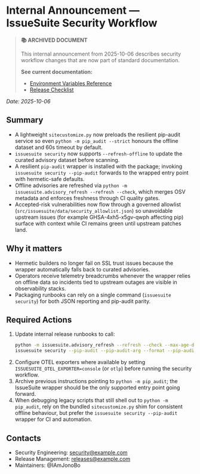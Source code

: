 # Internal Announcement — IssueSuite Security Workflow

> **📚 ARCHIVED DOCUMENT**
>
> This internal announcement from 2025-10-06 describes security workflow changes that are now part of standard documentation.
>
> **See current documentation:**
> - [Environment Variables Reference](../starlight/src/content/docs/reference/environment-variables.mdx)
> - [Release Checklist](../RELEASE_CHECKLIST.md)

_Date: 2025-10-06_

## Summary

- A lightweight `sitecustomize.py` now preloads the resilient pip-audit service so even `python -m pip_audit --strict` honours the offline dataset and 60s timeout by default.
- `issuesuite security` now supports `--refresh-offline` to update the curated advisory dataset before scanning.
- A resilient `pip-audit` wrapper is installed with the package; invoking `issuesuite security --pip-audit` forwards to the wrapped entry point with hermetic-safe defaults.
- Offline advisories are refreshed via `python -m issuesuite.advisory_refresh --refresh --check`, which merges OSV metadata and enforces freshness through CI quality gates.
- Accepted-risk vulnerabilities now flow through a governed allowlist (`src/issuesuite/data/security_allowlist.json`) so unavoidable upstream issues (for example GHSA-4xh5-x5gv-qwph affecting pip) surface with context while CI remains green until upstream patches land.

## Why it matters

- Hermetic builders no longer fail on SSL trust issues because the wrapper automatically falls back to curated advisories.
- Operators receive telemetry breadcrumbs whenever the wrapper relies on offline data so incidents tied to upstream outages are visible in observability stacks.
- Packaging runbooks can rely on a single command (`issuesuite security`) for both JSON reporting and pip-audit parity.

## Required Actions

1. Update internal release runbooks to call:
   ```bash
   python -m issuesuite.advisory_refresh --refresh --check --max-age-days 30
   issuesuite security --pip-audit --pip-audit-arg --format --pip-audit-arg json
   ```
2. Configure OTEL exporters where available by setting `ISSUESUITE_OTEL_EXPORTER=console` (or `otlp`) before running the security workflow.
3. Archive previous instructions pointing to `python -m pip_audit`; the IssueSuite wrapper should be the only supported entry point going forward.
4. When debugging legacy scripts that still shell out to `python -m pip_audit`, rely on the bundled `sitecustomize.py` shim for consistent offline behaviour, but prefer the `issuesuite security --pip-audit` wrapper for CI and automation.

## Contacts

- Security Engineering: security@example.com
- Release Management: releases@example.com
- Maintainers: @IAmJonoBo
